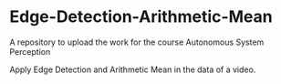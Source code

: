 # Edge-Detection-Arithmetic-Mean

A repository to upload the work for the course Autonomous System Perception

Apply Edge Detection and Arithmetic Mean in the data of a video.
